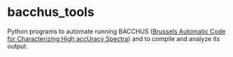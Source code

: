 # bacchus_tools
Python programs to automate running BACCHUS ([Brussels Automatic Code for Characterizing High accUracy Spectra](https://ui.adsabs.harvard.edu/abs/2016ascl.soft05004M/abstract)) and to compile and analyze its output.
